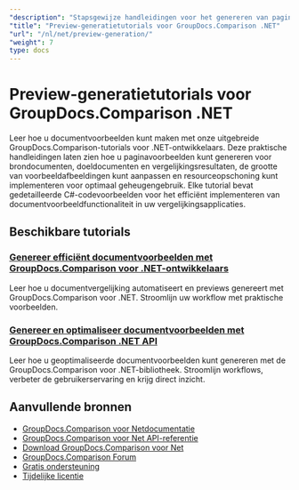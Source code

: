 ```yaml
---
"description": "Stapsgewijze handleidingen voor het genereren van paginavoorbeelden voor bron-, doel- en resulterende documenten met behulp van GroupDocs.Comparison voor .NET."
"title": "Preview-generatietutorials voor GroupDocs.Comparison .NET"
"url": "/nl/net/preview-generation/"
"weight": 7
type: docs
---
```

# Preview-generatietutorials voor GroupDocs.Comparison .NET

Leer hoe u documentvoorbeelden kunt maken met onze uitgebreide GroupDocs.Comparison-tutorials voor .NET-ontwikkelaars. Deze praktische handleidingen laten zien hoe u paginavoorbeelden kunt genereren voor brondocumenten, doeldocumenten en vergelijkingsresultaten, de grootte van voorbeeldafbeeldingen kunt aanpassen en resourceopschoning kunt implementeren voor optimaal geheugengebruik. Elke tutorial bevat gedetailleerde C#-codevoorbeelden voor het efficiënt implementeren van documentvoorbeeldfunctionaliteit in uw vergelijkingsapplicaties.

## Beschikbare tutorials

### [Genereer efficiënt documentvoorbeelden met GroupDocs.Comparison voor .NET-ontwikkelaars](./generate-document-previews-groupdocs-comparison-net/)
Leer hoe u documentvergelijking automatiseert en previews genereert met GroupDocs.Comparison voor .NET. Stroomlijn uw workflow met praktische voorbeelden.

### [Genereer en optimaliseer documentvoorbeelden met GroupDocs.Comparison .NET API](./optimize-document-previews-groupdocs-comparison-dotnet/)
Leer hoe u geoptimaliseerde documentvoorbeelden kunt genereren met de GroupDocs.Comparison voor .NET-bibliotheek. Stroomlijn workflows, verbeter de gebruikerservaring en krijg direct inzicht.

## Aanvullende bronnen

- [GroupDocs.Comparison voor Netdocumentatie](https://docs.groupdocs.com/comparison/net/)
- [GroupDocs.Comparison voor Net API-referentie](https://reference.groupdocs.com/comparison/net/)
- [Download GroupDocs.Comparison voor Net](https://releases.groupdocs.com/comparison/net/)
- [GroupDocs.Comparison Forum](https://forum.groupdocs.com/c/comparison)
- [Gratis ondersteuning](https://forum.groupdocs.com/)
- [Tijdelijke licentie](https://purchase.groupdocs.com/temporary-license/)